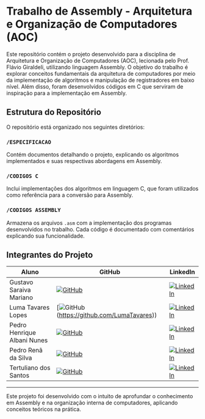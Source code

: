 # Trabalho de Assembly - Arquitetura e Organização de Computadores (AOC)

Este repositório contém o projeto desenvolvido para a disciplina de Arquitetura e Organização de Computadores (AOC), lecionada pelo Prof. Flávio Giraldeli, utilizando linguagem Assembly. O objetivo do trabalho é explorar conceitos fundamentais da arquitetura de computadores por meio da implementação de algoritmos e manipulação de registradores em baixo nível. Além disso, foram desenvolvidos códigos em C que serviram de inspiração para a implementação em Assembly.

## Estrutura do Repositório

O repositório está organizado nos seguintes diretórios:

### `/ESPECIFICACAO`
Contém documentos detalhando o projeto, explicando os algoritmos implementados e suas respectivas abordagens em Assembly.

### `/CODIGOS C`
Inclui implementações dos algoritmos em linguagem C, que foram utilizados como referência para a conversão para Assembly.

### `/CODIGOS ASSEMBLY`
Armazena os arquivos `.asm` com a implementação dos programas desenvolvidos no trabalho. Cada código é documentado com comentários explicando sua funcionalidade.

## **Integrantes do Projeto**
| Aluno | GitHub | LinkedIn |
|-------|--------|----------|
| Gustavo Saraiva Mariano | [![GitHub](https://img.shields.io/badge/github-black?style=for-the-badge&logo=github)](https://github.com/saraivagustavo) | [![LinkedIn](https://img.shields.io/badge/linkedin-blue?style=for-the-badge&logo=linkedin)](https://www.linkedin.com/in/gustavo-saraiva-mariano/) |
| Luma Tavares Lopes | [![GitHub](https://img.shields.io/badge/github-black?style=for-the-badge&logo=github)(https://github.com/LumaTavares)) | [![LinkedIn](https://img.shields.io/badge/linkedin-blue?style=for-the-badge&logo=linkedin)]() |
| Pedro Henrique Albani Nunes | [![GitHub](https://img.shields.io/badge/github-black?style=for-the-badge&logo=github)](https://github.com/PedroAlbaniNunes) | [![LinkedIn](https://img.shields.io/badge/linkedin-blue?style=for-the-badge&logo=linkedin)](https://www.linkedin.com/in/pedro-henrique-albani-nunes-33a729270/) |
| Pedro Renã da Silva | [![GitHub](https://img.shields.io/badge/github-black?style=for-the-badge&logo=github)](https://github.com/PedroAlbaniNunes) | [![LinkedIn](https://img.shields.io/badge/linkedin-blue?style=for-the-badge&logo=linkedin)](https://www.linkedin.com/in/pedro-henrique-albani-nunes-33a729270/) |
| Tertuliano dos Santos | [![GitHub](https://img.shields.io/badge/github-black?style=for-the-badge&logo=github)]() | [![LinkedIn](https://img.shields.io/badge/linkedin-blue?style=for-the-badge&logo=linkedin)]() |

---

Este projeto foi desenvolvido com o intuito de aprofundar o conhecimento em Assembly e na organização interna de computadores, aplicando conceitos teóricos na prática.



